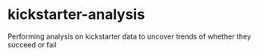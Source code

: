 # kickstarter-analysis
Performing analysis on kickstarter data to uncover trends of whether they succeed or fail
